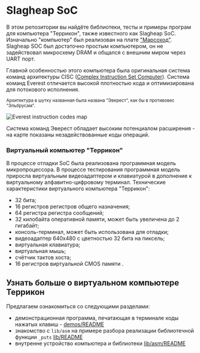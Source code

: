 # Slagheap SoC

В этом репозитории вы найдёте библиотеки, тесты и примеры програм для компьютера "Террикон", также известного как Slagheap SoC. Изначально "компьютер" был реализован на плате ["Марсоход"](https://marsohod.org/). Slagheap SOC был достаточно простым компьютером, он не задействовал микросхему DRAM и общался с внешним миром через UART порт. 

Главной особенностью этого компьютера была оригинальная система команд архитектуры CISC ([Complex Instruction Set Computer](https://habr.com/ru/companies/selectel/articles/542074/)).
Система команд Everest отличается высокой плотностью кода и оптимизирована для потокового исполнения.

<sup>Архитектура в шутку названная была названа "Эверест", как бы в противовес "Эльбрусам". </sup>

![Everest instruction codes map](https://everest.l4os.ru/wp-content/uploads/2015/02/MAP_EVER_1_1.png)

Система команд Эверест обладает высоким потенциалом расширения - на карте показаны незадействованные коды операций.

### Виртуальный компьютер "Террикон"

В процессе отладки SoC была реализована программная модель микропроцессора. В процессе тестирования программная модель приросла виртуальным видеоадаптером и клавиатурой в дополнение к виртуальному алфавитно-цифровому терминал. Технические характеристики виртуального компьютера "Террикон": 
- 32 бита;
- 16 регистров регистров общего назначения;
- 64 регистра  регистра сообщений;
- 32 килобайта оперативной памяти, может быть увеличена до 2 гигабайт;
- консоль-терминал, может быть использована для отладки;
- видеоадаптер 640х480 с цветностью 32 бита на пиксель;
- виртуальная клавиатура;
- виртуальная мышь;
- счётчик тактов хоста;
- 16 регистров виртуальной CMOS памяти .

## Узнать больше о виртуальном компьютере Террикон

Предлагаем ознакомиться со следующими разделами: 
- демонстрационная программа, печатающая в терминале коды нажатых клавиш - [demos/README](demos/README.md)
- знакомство с ```lib/asm``` на примере разбора реализации библиотечной функции ```_puts``` [lib/README](lib/README.md)
- внутренне устройство компьютера и библиотеки [lib/asm/README](lib/asm/README.md)






   
